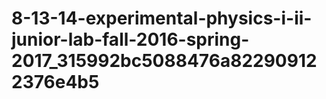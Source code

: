 # 8-13-14-experimental-physics-i-ii-junior-lab-fall-2016-spring-2017_315992bc5088476a822909122376e4b5